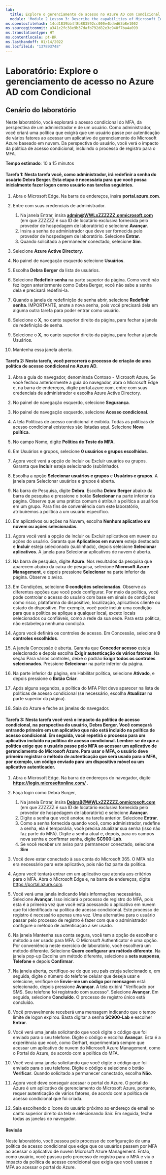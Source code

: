 ```yaml
---
lab:
  title: Explore o gerenciamento de acesso no Azure AD com Condicional
  module: 'Module 2 Lesson 3: Describe the capabilities of Microsoft Identity and access management solutions: Explore the access management capabilities of Azure AD'
ms.openlocfilehash: 14cd1839bb4f8b883592cc000e4bded63b8e1002
ms.sourcegitcommit: a341c2fc38e9b37dafb792d82e3c948f7ba4a099
ms.translationtype: HT
ms.contentlocale: pt-BR
ms.lasthandoff: 01/14/2022
ms.locfileid: "137893748"
---
```

# <a name="lab-explore-access-management-in-azure-ad-with-conditional"></a>Laboratório: Explore o gerenciamento de acesso no Azure AD com Condicional

## <a name="lab-scenario"></a>Cenário do laboratório
Neste laboratório, você explorará o acesso condicional do MFA, da perspectiva de um administrador e de um usuário.  Como administrador, você criará uma política que exigirá que um usuário passe por autenticação de vários fatores ao acessar um aplicativo de gerenciamento do Microsoft Azure baseado em nuvem.  Da perspectiva do usuário, você verá o impacto da política de acesso condicional, incluindo o processo de registro para o MFA.

**Tempo estimado**: 10 a 15 minutos

#### <a name="task-1-in-this-task-you-as-the-admin-will-reset-the-password-for-the-user-debra-berger--this-step-is-needed-so-you-can-initially-sign-in-as-the-user-in-subsequent-tasks"></a>Tarefa 1: Nesta tarefa você, como administrador, irá redefinir a senha do usuário Debra Berger.  Esta etapa é necessária para que você possa inicialmente fazer logon como usuário nas tarefas seguintes.

1. Abra o Microsoft Edge.  Na barra de endereços, insira **portal.azure.com**.

2. Entre com suas credenciais de administrador.
    1. Na janela Entrar, insira **admin@WWLxZZZZZZ.onmicrosoft.com** (em que ZZZZZZ é sua ID de locatário exclusiva fornecida pelo provedor de hospedagem de laboratório) e selecione **Avançar**.
    1. Insira a senha de administrador que deve ser fornecida pelo provedor de hospedagem de laboratório. Selecione **Entrar**.
    1. Quando solicitado a permanecer conectado, selecione **Sim**.

3. Selecione **Azure Active Directory**.  

4. No painel de navegação esquerdo selecione **Usuários**.

5. Escolha **Debra Berger** da lista de usuários.

6. Selecione **Redefinir senha** na parte superior da página. Como você não fez logon anteriormente como Debra Berger, você não sabe a senha dela e precisará redefini-la.

7. Quando a janela de redefinição de senha abrir, selecione **Redefinir senha**.  IMPORTANTE, anote a nova senha, pois você precisará dela em alguma outra tarefa para poder entrar como usuário.

8. Selecione o **X**, no canto superior direito da página, para fechar a janela de redefinição de senha.

9. Selecione o **X**, no canto superior direito da página, para fechar a janela Usuários.

10. Mantenha essa janela aberta.


#### <a name="task-2--in-this-task-you-will-go-through-the-process-of-creating-a-conditional-access-policy-in-azure-ad"></a>Tarefa 2:  Nesta tarefa, você percorrerá o processo de criação de uma política de acesso condicional no Azure AD.

1. Abra a guia do navegador, denominada Contoso - Microsoft Azure.   Se você fechou anteriormente a guia do navegador, abra o Microsoft Edge e, na barra de endereços, digite portal.azure.com, entre com suas credenciais de administrador e escolha Azure Active Directory.  

2. No painel de navegação esquerdo, selecione **Segurança**.

3. No painel de navegação esquerdo, selecione **Acesso condicional**.

4. A tela Políticas de acesso condicional é exibida. Todas as políticas de acesso condicional existentes são listadas aqui. Selecione **Nova política**.

5. No campo Nome, digite **Política de Teste do MFA**.

6. Em Usuários e grupos, selecione **0 usuários e grupos escolhidos**.

7. Agora você verá a opção de Incluir ou Excluir usuários ou grupos.  Garanta que **Incluir** esteja selecionado (sublinhado).

8. Escolha a opção **Selecionar usuários e grupos** e **Usuários e grupos**.  A janela para Selecionar usuários e grupos é aberta.  

9. Na barra de Pesquisa, digite **Debra**.  Escolha **Debra Berger** abaixo da barra de pesquisa e pressione o botão **Selecionar** na parte inferior da página.  Observe que uma prática comum é atribuir a política a usuários em um grupo.  Para fins de conveniência com este laboratório, atribuiremos a política a um usuário específico. 

10. Em aplicativos ou ações na Nuvem, escolha **Nenhum aplicativo em nuvem ou ações selecionadas**.

11. Agora você verá a opção de Incluir ou Excluir aplicativos em nuvem ou ações do usuário.  Garanta que **Aplicativos em nuvem** esteja destacado e **Incluir** esteja selecionado (sublinhado), depois selecione **Selecionar aplicativos**.  A janela para Selecionar aplicativos de nuvem é aberta.

12. Na barra de pesquisa, digite **Azure**.  Nos resultados da pesquisa que aparecem abaixo da caixa de pesquisa, selecione **Microsoft Azure Management**, e depois pressione **Selecionar** na parte inferior da página.  Observe o aviso.  

13. Em Condições, selecione **0 condições selecionadas**.  Observe as diferentes opções que você pode configurar.  Por meio da política, você pode controlar o acesso do usuário com base em sinais de condições como risco, plataforma do dispositivo, localização, aplicativos cliente ou estado do dispositivo.  Por exemplo, você pode incluir uma condição para que a política se aplique a qualquer local, exceto locais selecionados ou confiáveis, como a rede da sua sede.  Para esta política, não estabeleça nenhuma condição.

14. Agora você definirá os controles de acesso.  Em Concessão, selecione **0 controles escolhidos**.

15. A janela Concessão é aberta.  Garanta que **Conceder acesso** esteja selecionado e depois escolha **Exigir autenticação de vários fatores**.  Na seção Para vários controles, deixe o padrão **Exigir todos os controles selecionados**.  Pressione **Selecionar** na parte inferior da página.

16. Na parte inferior da página, em Habilitar política, selecione **Ativado**, e depois pressione o **Botão Criar**.

17. Após alguns segundos, a política do MFA Pilot deve aparecer na lista de políticas de acesso condicional (se necessário, escolha **Atualizar** na parte superior da página).

18. Saia do Azure e feche as janelas do navegador.

#### <a name="task-3-in-this-task-you-will-see-the-impact-of-the-conditional-access-policy-from-the-perspective-of-the-user-debra-berger-you-will-start-first-by-signing-in-to-an-application-that-is-not-included-in-the-conditional-access-policy--then-you-will-repeat-the-process-for-an-application-that-is-included-in-the-conditional-access-policy--recall-that-the-policy-requires-the-user-to-go-through-mfa-when-accessing-a-microsoft-azure-management-application--to-use-mfa-the-user-must-first-register-the-authentication-method-that-will-be-used-for-mfa-for-example-a-code-sent-to-a-mobile-device-or-an-authenticator-application"></a>Tarefa 3: Nesta tarefa você verá o impacto da política de acesso condicional, na perspectiva do usuário, Debra Berger. Você começará entrando primeiro em um aplicativo que não está incluído na política de acesso condicional.  Em seguida, você repetirá o processo para um aplicativo incluído na política de acesso condicional.  Lembre-se de que a política exige que o usuário passe pelo MFA ao acessar um aplicativo de gerenciamento do Microsoft Azure.  Para usar o MFA, o usuário deve primeiro registrar o método de autenticação que será usado para o MFA, por exemplo, um código enviado para um dispositivo móvel ou um aplicativo autenticador.

1. Abra o Microsoft Edge.  Na barra de endereços do navegador, digite **https://login.microsoftonline.com/** .

1. Faça login como Debra Burger,
    1. Na janela Entrar, insira **DebraB@WWLxZZZZZZ.onmicrosoft.com** (em que ZZZZZZ é sua ID de locatário exclusiva fornecida pelo provedor de hospedagem de laboratório) e selecione **Avançar**.
    1. Digite a senha que você anotou na tarefa anterior. Selecione **Entrar**.
    1. Como a senha fornecida quando você, como administrador, redefine a senha, ela é temporária, você precisa atualizar sua senha (isso não faz parte do MFA).  Digite a senha atual e, depois, para os campos nova senha e confirmar senha, digite **SC900-Lab**.
    1. Se você receber um aviso para permanecer conectado, selecione **Sim**

1. Você deve estar conectado à sua conta do Microsoft 365.  O MFA não era necessário para este aplicativo, pois não faz parte da política.

1. Agora você tentará entrar em um aplicativo que atenda aos critérios para o MFA.  Abra o Microsoft Edge e, na barra de endereços, digite https://portal.azure.com.

1. Você verá uma janela indicando Mais informações necessárias.  Selecione **Avançar**.  Isso iniciará o processo de registro do MFA, pois esta é a primeira vez que você está acessando o aplicativo em nuvem que foi identificado na política de acesso condicional.  Este processo de registro é necessário apenas uma vez.   Uma alternativa para o usuário passar pelo processo de registro é fazer com que o administrador configure o método de autenticação a ser usado.

1. Na janela Mantenha sua conta segura, você tem a opção de escolher o método a ser usado para MFA.  O Microsoft Authenticator é uma opção. Por conveniência neste exercício de laboratório, você escolherá um método diferente.  Selecione **Quero configurar um método diferente**.  Na janela pop-up Escolha um método diferente, selecione a **seta suspensa**, **Telefone** e depois **Confirmar**.

1. Na janela aberta, certifique-se de que seu país esteja selecionado e, em seguida, digite o número do telefone celular que deseja usar e selecione, verifique se **Envie-me um código por mensagem** está selecionado, depois pressione **Avançar**.  A tela exibirá "Verificado por SMS. Seu telefone foi registrado com sucesso".  Selecione **Avançar**. Em seguida, selecione **Concluído**.  O processo de registro único está concluído.

1. Você provavelmente receberá uma mensagem indicando que o tempo limite de logon expirou.  Basta digitar a senha **SC900-Lab** e escolher **Entrar**.

1. Você verá uma janela solicitando que você digite o código que foi enviado para o seu telefone.  Digite o código e escolha **Avançar**.  Esta é a experiência que você, como Gerhart, experimentará sempre que acessar um aplicativo de nuvem do Microsoft Azure Management, como o Portal do Azure, de acordo com a política do MFA.

1. Você verá uma janela solicitando que você digite o código que foi enviado para o seu telefone.  Digite o código e selecione o botão **Verificar**.  Quando solicitado a permanecer conectado, escolha **Não**.

1. Agora você deve conseguir acessar o portal do Azure.  O portal do Azure é um aplicativo de gerenciamento do Microsoft Azure, portanto, requer autenticação de vários fatores, de acordo com a política de acesso condicional que foi criada.  

1. Saia escolhendo o ícone do usuário próximo ao endereço de email no canto superior direito da tela e selecionando Sair. Em seguida, feche todas as janelas do navegador.

#### <a name="review"></a>Revisão
Neste laboratório, você passou pelo processo de configuração de uma política de acesso condicional que exige que os usuários passem por MFA ao acessar o aplicativo de nuvem Microsoft Azure Management.  Então, como usuário, você passou pelo processo de registro para o MFA e viu o impacto da política de acesso condicional que exigia que você usasse o MFA ao acessar o portal do Azure.